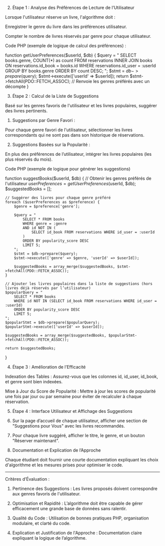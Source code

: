 
2. Étape 1 : Analyse des Préférences de Lecture de l’Utilisateur

Lorsque l'utilisateur réserve un livre, l'algorithme doit :

Enregistrer le genre du livre dans les préférences utilisateur.

Compter le nombre de livres réservés par genre pour chaque utilisateur.

Code PHP (exemple de logique de calcul des préférences) :

function getUserPreferences($userId, $db) {
    $query = "
        SELECT books.genre, COUNT(*) as count
        FROM reservations
        INNER JOIN books ON reservations.id_book = books.id
        WHERE reservations.id_user = :userId
        GROUP BY books.genre
        ORDER BY count DESC;
    ";
    $stmt = $db->prepare($query);
$stmt->execute(['userId' => $userId]);
return $stmt->fetchAll(PDO::FETCH_ASSOC); // Renvoie les genres préférés avec un décompte
}

3. Étape 2 : Calcul de la Liste de Suggestions

Basé sur les genres favoris de l'utilisateur et les livres populaires, suggérer des livres pertinents.

1. Suggestions par Genre Favori :

Pour chaque genre favori de l'utilisateur, sélectionner les livres correspondants qui ne sont pas dans son historique de réservations.

2. Suggestions Basées sur la Popularité :

En plus des préférences de l’utilisateur, intégrer les livres populaires (les plus réservés du mois).

Code PHP (exemple de logique pour générer les suggestions)

function suggestBooks($userId, $db) {
    // Obtenir les genres préférés de l'utilisateur
    $userPreferences = getUserPreferences($userId, $db);
$suggestedBooks = [];

    // Suggérer des livres pour chaque genre préféré
    foreach ($userPreferences as $preference) {
        $genre = $preference['genre'];

        $query = "
            SELECT * FROM books
            WHERE genre = :genre
            AND id NOT IN (
                SELECT id_book FROM reservations WHERE id_user = :userId
            )
            ORDER BY popularity_score DESC
            LIMIT 5;
        ";
        $stmt = $db->prepare($query);
        $stmt->execute(['genre' => $genre, 'userId' => $userId]);

        $suggestedBooks = array_merge($suggestedBooks, $stmt->fetchAll(PDO::FETCH_ASSOC));
    }

    // Ajouter les livres populaires dans la liste de suggestions (hors livres déjà réservés par l’utilisateur)
    $popularQuery = "
        SELECT * FROM books
        WHERE id NOT IN (SELECT id_book FROM reservations WHERE id_user = :userId)
        ORDER BY popularity_score DESC
        LIMIT 5;
    ";
    $popularStmt = $db->prepare($popularQuery);
    $popularStmt->execute(['userId' => $userId]);

    $suggestedBooks = array_merge($suggestedBooks, $popularStmt->fetchAll(PDO::FETCH_ASSOC));

    return $suggestedBooks;

}

4. Étape 3 : Amélioration de l’Efficacité

Indexation des Tables : Assurez-vous que les colonnes id, id_user, id_book, et genre sont bien indexées.

Mise à Jour du Score de Popularité : Mettre à jour les scores de popularité une fois par jour ou par semaine pour éviter de recalculer à chaque réservation.

5. Étape 4 : Interface Utilisateur et Affichage des Suggestions

1. Sur la page d’accueil de chaque utilisateur, afficher une section de "Suggestions pour Vous" avec les livres recommandés.

1. Pour chaque livre suggéré, afficher le titre, le genre, et un bouton "Réserver maintenant".

1. Documentation et Explication de l’Approche

Chaque étudiant doit fournir une courte documentation expliquant les choix d'algorithme et les mesures prises pour optimiser le code.

---

Critères d’Évaluation :

1. Pertinence des Suggestions : Les livres proposés doivent correspondre aux genres favoris de l'utilisateur.

2. Optimisation et Rapidité : L’algorithme doit être capable de gérer efficacement une grande base de données sans ralentir.

3. Qualité du Code : Utilisation de bonnes pratiques PHP, organisation modulaire, et clarté du code.

4. Explication et Justification de l'Approche : Documentation claire expliquant la logique de l’algorithme.
